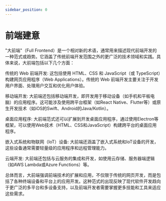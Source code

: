 ```yaml
---
sidebar_position: 0
---
```


# 前端建意

"大前端"（Full Frontend）是一个相对新的术语，通常用来描述现代前端开发的一种范式或趋势。它涵盖了传统前端开发范围之外的更广泛的技术领域和实践。具体来说，大前端包括以下几个方面：

传统的 Web 前端开发: 这包括使用 HTML、CSS 和 JavaScript（或 TypeScript）构建网页应用程序（Web Applications）。传统的 Web 前端开发主要关注于开发用户界面、处理用户交互和优化用户体验。

移动端开发: 大前端还包括移动端开发，即开发用于移动设备（如手机和平板电脑）的应用程序。这可能涉及使用跨平台框架（如React Native、Flutter等）或原生开发技术（如iOS的Swift、Android的Java/Kotlin）。

桌面应用程序: 大前端范式还可以扩展到开发桌面应用程序，通过使用Electron等框架，可以使用Web技术（HTML、CSS和JavaScript）构建跨平台的桌面应用程序。

嵌入式系统和物联网（IoT）设备: 大前端还涵盖了嵌入式系统和IoT设备的开发，这些设备通常需要轻量级的应用程序和远程管理能力。

云端开发: 大前端还包括与云服务的集成和开发，如使用云存储、服务器端逻辑（如AWS Lambda或Azure Functions）等。

总体而言，大前端强调前端技术的扩展和应用，不仅限于传统的网页开发，而是包括了各种终端设备和平台上的应用开发。这种范式的出现反映了现代软件开发趋向于更广泛的多平台和多设备支持，以及前端开发者需要掌握更多技能和工具来适应这些需求。
